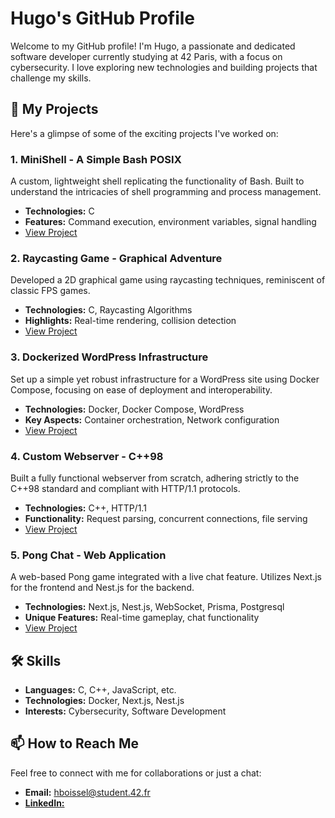 # Hugo's GitHub Profile

Welcome to my GitHub profile! I'm Hugo, a passionate and dedicated software developer currently studying at 42 Paris, with a focus on cybersecurity. I love exploring new technologies and building projects that challenge my skills.

## 🚀 My Projects

Here's a glimpse of some of the exciting projects I've worked on:

### 1. MiniShell - A Simple Bash POSIX

A custom, lightweight shell replicating the functionality of Bash. Built to understand the intricacies of shell programming and process management.

- **Technologies:** C
- **Features:** Command execution, environment variables, signal handling
- [View Project](https://github.com/NewIron7/minishell)

### 2. Raycasting Game - Graphical Adventure

Developed a 2D graphical game using raycasting techniques, reminiscent of classic FPS games.

- **Technologies:** C, Raycasting Algorithms
- **Highlights:** Real-time rendering, collision detection
- [View Project](https://github.com/NewIron7/cube3d)

### 3. Dockerized WordPress Infrastructure

Set up a simple yet robust infrastructure for a WordPress site using Docker Compose, focusing on ease of deployment and interoperability.

- **Technologies:** Docker, Docker Compose, WordPress
- **Key Aspects:** Container orchestration, Network configuration
- [View Project](https://github.com/NewIron7/Inception)

### 4. Custom Webserver - C++98

Built a fully functional webserver from scratch, adhering strictly to the C++98 standard and compliant with HTTP/1.1 protocols.

- **Technologies:** C++, HTTP/1.1
- **Functionality:** Request parsing, concurrent connections, file serving
- [View Project](https://github.com/NewIron7/webserv)

### 5. Pong Chat - Web Application

A web-based Pong game integrated with a live chat feature. Utilizes Next.js for the frontend and Nest.js for the backend.

- **Technologies:** Next.js, Nest.js, WebSocket, Prisma, Postgresql
- **Unique Features:** Real-time gameplay, chat functionality
- [View Project](https://github.com/NewIron7/transcendence)

## 🛠 Skills

- **Languages:** C, C++, JavaScript, etc.
- **Technologies:** Docker, Next.js, Nest.js
- **Interests:** Cybersecurity, Software Development

## 📫 How to Reach Me

Feel free to connect with me for collaborations or just a chat:

- **Email:** [hboissel@student.42.fr](mailto:hboissel@student.42.fr)
- [**LinkedIn:**](https://www.linkedin.com/in/hugoboissel/)

